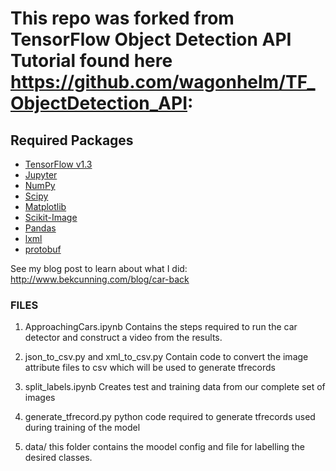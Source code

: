 # This repo was forked from TensorFlow Object Detection API Tutorial found here https://github.com/wagonhelm/TF_ObjectDetection_API: 


## Required Packages
* [TensorFlow v1.3](http://www.tensorflow.org/)
* [Jupyter](http://jupyter.org/)
* [NumPy](http://www.numpy.org/)
* [Scipy](https://www.scipy.org/)
* [Matplotlib](http://matplotlib.org/)
* [Scikit-Image](http://scikit-image.org/)
* [Pandas](http://pandas.pydata.org/)
* [lxml](http://lxml.de/)
* [protobuf](https://github.com/google/protobuf)

See my blog post to learn about what I did: http://www.bekcunning.com/blog/car-back
    
### FILES

1. ApproachingCars.ipynb
Contains the steps required to run the car detector and construct a video from the results.

2. json_to_csv.py and xml_to_csv.py
Contain code to convert the image attribute files to csv which will be used to generate tfrecords

3. split_labels.ipynb
Creates test and training data from our complete set of images

4. generate_tfrecord.py
python code required to generate tfrecords used during training of the model

5. data/
this folder contains the moodel config and file for labelling the desired classes.
